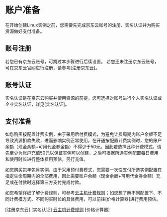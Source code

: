 # 账户准备
在开始创建Linux实例之前，您需要先完成京东云账号的注册、实名认证并为购买资源做好支付准备。
## 账号注册
若您已有京东云账号，可跳过本步骤进行后续设置。
若您还未注册京东云账号，可在京东云官网进行注册，请参考[注册京东云]。
## 账号认证
实名认证是在京东云购买并使用资源的前提，您可选择对账号进行个人实名认证或企业实名认证，详见[实名认证]。
## 支付准备
如您购买按配置计费实例，由于采用后付费模式，为避免计费周期内账户余额不足导致资源扣款失败，进而影响实例正常使用，在开通按配置计费实例时，您的账户余额（现金余额+可用代金券金额）不得少于50元。因此若选择此种计费模式，请先至少为账户充值50元以保证实例可以创建，之后可根据所选实例配置每日费用和使用时长进行整体费用预估，另行充值。

如您购买包年包月实例，由于采用预付费模式，您需要一次性支付所选实例配置在指定生命周期内的全部费用，因此需要账户余额（现金余额+可用代金券金额）充足或在付款时选择第三方支付完成付款。

如您希望详细了解计费规则，可参考[云主机计费规则](../Pricing/Billing-Rules.md)；如您想了解不同配置下、不同计费模方式、不同购买时长的具体费用，可以前往[价格计算器]进行费用预估。

[注册京东云]
[实名认证]
[云主机计费规则](../Pricing/Billing-Rules.md)
[价格计算器]